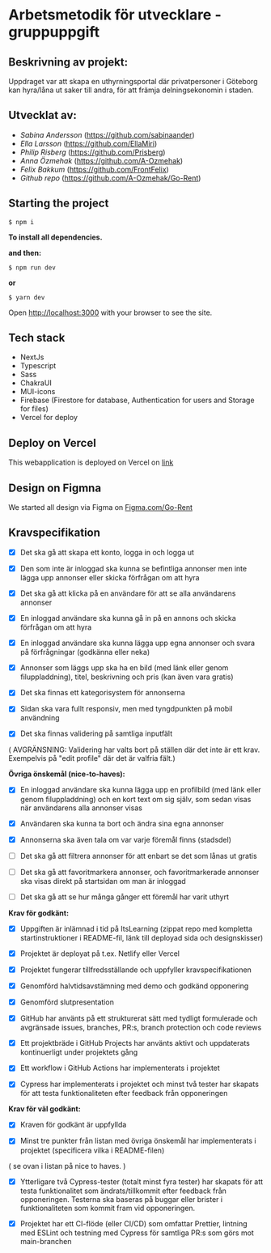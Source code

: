# Arbetsmetodik för utvecklare - gruppuppgift


## Beskrivning av projekt:

Uppdraget var att skapa en uthyrningsportal där privatpersoner i Göteborg kan hyra/låna ut saker till andra, för att främja delningsekonomin i staden.

## Utvecklat av:

- _Sabina Andersson_ (https://github.com/sabinaander)
- _Ella Larsson_ (https://github.com/EllaMiri)
- _Philip Risberg_ (https://github.com/Prisberg)
- _Anna Özmehak_ (https://github.com/A-Ozmehak)
- _Felix Bakkum_ (https://github.com/FrontFelix)
- _Github repo_ (https://github.com/A-Ozmehak/Go-Rent)

## Starting the project

```shell
$ npm i
```

**To install all dependencies.**

**and then:**

```shell
$ npm run dev
```

**or**

```shell
$ yarn dev
```

Open [http://localhost:3000](http://localhost:3000) with your browser to see the site.

## Tech stack

- NextJs
- Typescript
- Sass
- ChakraUI
- MUI-icons
- Firebase (Firestore for database, Authentication for users and Storage for files)
- Vercel for deploy

## Deploy on Vercel

This webapplication is deployed on Vercel on [link](https://go-rent-navy.vercel.app/)

## Design on Figmna

We started all design via Figma on [Figma.com/Go-Rent](https://www.figma.com/file/IwNmUTI67e0JC0bQimxUBk/GO%3ARENT?node-id=0%3A1&t=K09j9duLHuhKHDJO-0)

## Kravspecifikation

- [x] Det ska gå att skapa ett konto, logga in och logga ut

- [x] Den som inte är inloggad ska kunna se befintliga annonser men inte lägga upp annonser eller skicka förfrågan om att hyra

- [x] Det ska gå att klicka på en användare för att se alla användarens annonser

- [x] En inloggad användare ska kunna gå in på en annons och skicka förfrågan om att hyra

- [x] En inloggad användare ska kunna lägga upp egna annonser och svara på förfrågningar (godkänna eller neka)

- [x] Annonser som läggs upp ska ha en bild (med länk eller genom filuppladdning), titel, beskrivning och pris (kan även vara gratis)

- [x] Det ska finnas ett kategorisystem för annonserna

- [x] Sidan ska vara fullt responsiv, men med tyngdpunkten på mobil användning

- [x] Det ska finnas validering på samtliga inputfält

( AVGRÄNSNING: Validering har valts bort på ställen där det inte är ett krav. Exempelvis på "edit profile" där det är valfria fält.)

**Övriga önskemål (nice-to-haves):**

- [x] En inloggad användare ska kunna lägga upp en profilbild (med länk eller genom filuppladdning) och en kort text om sig själv, som sedan visas när användarens alla annonser visas

- [x] Användaren ska kunna ta bort och ändra sina egna annonser

- [x] Annonserna ska även tala om var varje föremål finns (stadsdel)

- [ ] Det ska gå att filtrera annonser för att enbart se det som lånas ut gratis

- [ ] Det ska gå att favoritmarkera annonser, och favoritmarkerade annonser ska visas direkt på startsidan om man är inloggad

- [ ] Det ska gå att se hur många gånger ett föremål har varit uthyrt

**Krav för godkänt:**

- [x] Uppgiften är inlämnad i tid på ItsLearning (zippat repo med kompletta startinstruktioner i README-fil, länk till deployad sida och designskisser)

- [x] Projektet är deployat på t.ex. Netlify eller Vercel

- [x] Projektet fungerar tillfredsställande och uppfyller kravspecifikationen

- [x] Genomförd halvtidsavstämning med demo och godkänd opponering

- [x] Genomförd slutpresentation

- [x] GitHub har använts på ett strukturerat sätt med tydligt formulerade och avgränsade issues, branches, PR:s, branch protection och code reviews

- [x] Ett projektbräde i GitHub Projects har använts aktivt och uppdaterats kontinuerligt under projektets gång

- [x] Ett workflow i GitHub Actions har implementerats i projektet

- [x] Cypress har implementerats i projektet och minst två tester har skapats för att testa funktionaliteten efter feedback från opponeringen

**Krav för väl godkänt:**

- [x] Kraven för godkänt är uppfyllda

- [x] Minst tre punkter från listan med övriga önskemål har implementerats i projektet (specificera vilka i README-filen)

( se ovan i listan på nice to haves. )

- [x] Ytterligare två Cypress-tester (totalt minst fyra tester) har skapats för att testa funktionalitet som ändrats/tillkommit efter feedback från opponeringen.
      Testerna ska baseras på buggar eller brister i funktionaliteten som kommit fram vid opponeringen.

- [x] Projektet har ett CI-flöde (eller CI/CD) som omfattar Prettier, lintning med ESLint och testning med Cypress för samtliga PR:s som görs mot main-branchen
